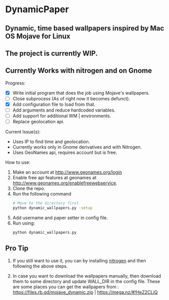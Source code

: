 # DynamicPaper

## Dynamic, time based wallpapers inspired by Mac OS Mojave for Linux

## The project is currently WIP.

## Currently Works with nitrogen and on Gnome

Progress:

- [x] Write initial program that does the job using Mojave's wallpapers.
- [ ] Close subprocess (As of right now it becomes defunct).
- [x] Add configuration file to load from that.
- [ ] Add arguments and reduce hardcoded variables.
- [ ] Add support for additional WM | environments.
- [ ] Replace geolocation api.

Current Issue(s):
- Uses IP to find time and geolocation.
- Currently works only in Gnome derivatives and with Nitrogen.
- Uses GeoNames api, requires account but is free.


How to use:

1. Make an account at http://www.geonames.org/login  
2. Enable free api features at geonames at http://www.geonames.org/enablefreewebservice.
3. Clone the repo.
4. Run the following command
    ```sh
    # Move to the directory first
    python dynamic_wallpapers.py -setup
    ```
5. Add username and paper setter in config file.
6. Run using:  
    ```sh
    python dynamic_wallpapers.py
    ```
## Pro Tip

1. If you still want to use it, you can by installing <a href="https://github.com/l3ib/nitrogen">nitrogen</a> and then following the above steps.

2. In case you want to download the wallpapers manually, then download them to some directory and update WALL_DIR in the config file.
These are some places you can get the wallpapers from : https://files.rb.gd/mojave_dynamic.zip | https://mega.nz/#!HeZ2CLiQ